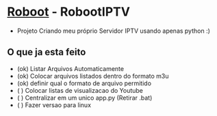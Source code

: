 # [Roboot](http://www.roboot.com.br) - RobootIPTV
* Projeto Criando meu próprio Servidor IPTV usando apenas python :) 

## O que ja esta feito

* (ok) Listar Arquivos Automaticamente
* (ok) Colocar arquivos listados dentro do formato m3u
* (ok) definir qual o formato de arquivo permitido
* (  ) Colocar listas de visualizacao do Youtube
* (  ) Centralizar em um unico app.py (Retirar .bat)
* (  ) Fazer versao para linux
